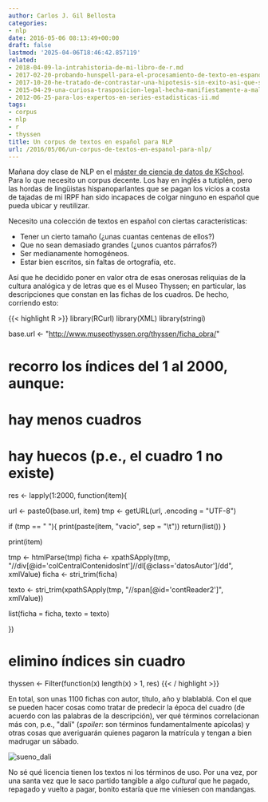 ```yaml
---
author: Carlos J. Gil Bellosta
categories:
- nlp
date: 2016-05-06 08:13:49+00:00
draft: false
lastmod: '2025-04-06T18:46:42.857119'
related:
- 2018-04-09-la-intrahistoria-de-mi-libro-de-r.md
- 2017-02-20-probando-hunspell-para-el-procesamiento-de-texto-en-espanol.md
- 2017-10-20-he-tratado-de-contrastar-una-hipotesis-sin-exito-asi-que-solo-publico-el-subproducto.md
- 2015-04-29-una-curiosa-trasposicion-legal-hecha-manifiestamente-a-malagana.md
- 2012-06-25-para-los-expertos-en-series-estadisticas-ii.md
tags:
- corpus
- nlp
- r
- thyssen
title: Un corpus de textos en español para NLP
url: /2016/05/06/un-corpus-de-textos-en-espanol-para-nlp/
---
```


Mañana doy clase de NLP en el [máster de ciencia de datos de KSchool](http://kschool.com/cursos/madrid/master-en-data-science/). Para lo que necesito un corpus decente. Los hay en inglés a tutiplén, pero las hordas de lingüistas hispanoparlantes que se pagan los vicios a costa de tajadas de mi IRPF han sido incapaces de colgar ninguno en español que pueda ubicar y reutilizar.

Necesito una colección de textos en español con ciertas características:

* Tener un cierto tamaño (¿unas cuantas centenas de ellos?)
* Que no sean demasiado grandes (¿unos cuantos párrafos?)
* Ser medianamente homogéneos.
* Estar bien escritos, sin faltas de ortografía, etc.


Así que he decidido poner en valor otra de esas onerosas reliquias de la cultura analógica y de letras que es el Museo Thyssen; en particular, las descripciones que constan en las fichas de los cuadros. De hecho, corriendo esto:


{{< highlight R >}}
library(RCurl)
library(XML)
library(stringi)

base.url <- "http://www.museothyssen.org/thyssen/ficha_obra/"

# recorro los índices del 1 al 2000, aunque:
#   hay menos cuadros
#   hay huecos (p.e., el cuadro 1 no existe)

res <- lapply(1:2000, function(item){

  url <- paste0(base.url, item)
  tmp <- getURL(url, .encoding = "UTF-8")

  if (tmp == " "){
    print(paste(item, "vacio", sep = "\t"))
    return(list())
  }

  print(item)

  tmp <- htmlParse(tmp)
  ficha <- xpathSApply(tmp,
    "//div[@id='colCentralContenidosInt']//dl[@class='datosAutor']/dd",
    xmlValue)
  ficha <- stri_trim(ficha)

  texto <- stri_trim(xpathSApply(tmp,
    "//span[@id='contReader2']",
    xmlValue))

  list(ficha = ficha, texto = texto)

})

# elimino índices sin cuadro
thyssen <- Filter(function(x) length(x) > 1, res)
{{< / highlight >}}

En total, son unas 1100 fichas con autor, título, año y blablablá. Con el que se pueden hacer cosas como tratar de predecir la época del cuadro (de acuerdo con las palabras de la descripción), ver qué términos correlacionan más con, p.e., "dalí" (_spoiler_: son términos fundamentalmente apícolas) y otras cosas que averiguarán quienes pagaron la matrícula y tengan a bien madrugar un sábado.

![sueno_dali](/wp-uploads/2016/05/sueno_dali.jpg)

No sé qué licencia tienen los textos ni los términos de uso. Por una vez, por una santa vez que le saco partido tangible a algo _cultural_ que he pagado, repagado y vuelto a pagar, bonito estaría que me viniesen con mandangas.